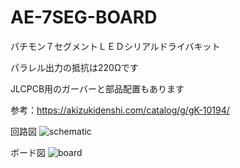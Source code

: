 # AE-7SEG-BOARD

パチモン７セグメントＬＥＤシリアルドライバキット

パラレル出力の抵抗は220Ωです

JLCPCB用のガーバーと部品配置もあります

参考：https://akizukidenshi.com/catalog/g/gK-10194/

回路図
![schematic](https://user-images.githubusercontent.com/48169975/200824411-e91e8cf8-efc4-43cf-8357-6f0bef056b66.jpg)

ボード図
![board](https://user-images.githubusercontent.com/48169975/200824415-98698231-7d62-4827-9ea3-03b33dff10b1.jpg)
